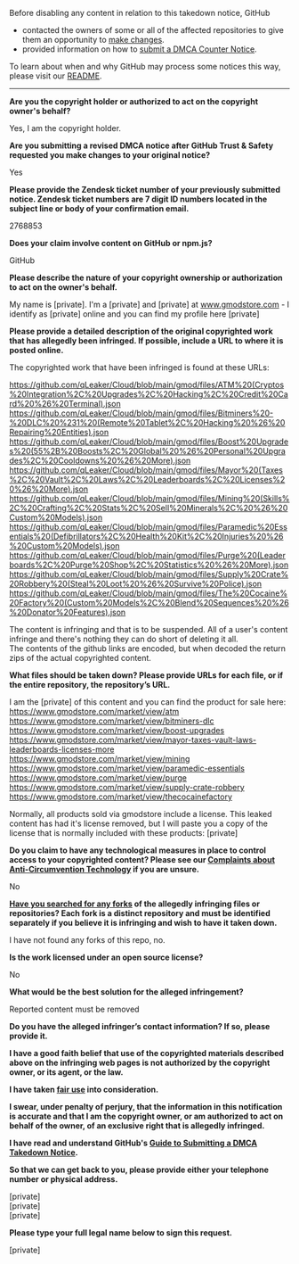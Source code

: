 Before disabling any content in relation to this takedown notice, GitHub
- contacted the owners of some or all of the affected repositories to give them an opportunity to [make changes](https://docs.github.com/en/github/site-policy/dmca-takedown-policy#a-how-does-this-actually-work).
- provided information on how to [submit a DMCA Counter Notice](https://docs.github.com/en/articles/guide-to-submitting-a-dmca-counter-notice).

To learn about when and why GitHub may process some notices this way, please visit our [README](https://github.com/github/dmca/blob/master/README.md#anatomy-of-a-takedown-notice).

---

**Are you the copyright holder or authorized to act on the copyright owner's behalf?**

Yes, I am the copyright holder.

**Are you submitting a revised DMCA notice after GitHub Trust & Safety requested you make changes to your original notice?**

Yes

**Please provide the Zendesk ticket number of your previously submitted notice. Zendesk ticket numbers are 7 digit ID numbers located in the subject line or body of your confirmation email.**

2768853

**Does your claim involve content on GitHub or npm.js?**

GitHub

**Please describe the nature of your copyright ownership or authorization to act on the owner's behalf.**

My name is [private]. I'm a [private] and [private] at www.gmodstore.com - I identify as [private] online and you can find my profile here [private]

**Please provide a detailed description of the original copyrighted work that has allegedly been infringed. If possible, include a URL to where it is posted online.**

The copyrighted work that have been infringed is found at these URLs:

https://github.com/qLeaker/Cloud/blob/main/gmod/files/ATM%20(Cryptos%20Integration%2C%20Upgrades%2C%20Hacking%2C%20Credit%20Card%20%26%20Terminal).json  
https://github.com/qLeaker/Cloud/blob/main/gmod/files/Bitminers%20-%20DLC%20%231%20(Remote%20Tablet%2C%20Hacking%20%26%20Repairing%20Entities).json  
https://github.com/qLeaker/Cloud/blob/main/gmod/files/Boost%20Upgrades%20(55%2B%20Boosts%2C%20Global%20%26%20Personal%20Upgrades%2C%20Cooldowns%20%26%20More).json  
https://github.com/qLeaker/Cloud/blob/main/gmod/files/Mayor%20(Taxes%2C%20Vault%2C%20Laws%2C%20Leaderboards%2C%20Licenses%20%26%20More).json  
https://github.com/qLeaker/Cloud/blob/main/gmod/files/Mining%20(Skills%2C%20Crafting%2C%20Stats%2C%20Sell%20Minerals%2C%20%26%20Custom%20Models).json  
https://github.com/qLeaker/Cloud/blob/main/gmod/files/Paramedic%20Essentials%20(Defibrillators%2C%20Health%20Kit%2C%20Injuries%20%26%20Custom%20Models).json  
https://github.com/qLeaker/Cloud/blob/main/gmod/files/Purge%20(Leaderboards%2C%20Purge%20Shop%2C%20Statistics%20%26%20More).json  
https://github.com/qLeaker/Cloud/blob/main/gmod/files/Supply%20Crate%20Robbery%20(Steal%20Loot%20%26%20Survive%20Police).json  
https://github.com/qLeaker/Cloud/blob/main/gmod/files/The%20Cocaine%20Factory%20(Custom%20Models%2C%20Blend%20Sequences%20%26%20Donator%20Features).json

The content is infringing and that is to be suspended. All of a user's content infringe and there's nothing they can do short of deleting it all.  
The contents of the github links are encoded, but when decoded the return zips of the actual copyrighted content.

**What files should be taken down? Please provide URLs for each file, or if the entire repository, the repository’s URL.**

I am the [private] of this content and you can find the product for sale here:  
https://www.gmodstore.com/market/view/atm  
https://www.gmodstore.com/market/view/bitminers-dlc  
https://www.gmodstore.com/market/view/boost-upgrades  
https://www.gmodstore.com/market/view/mayor-taxes-vault-laws-leaderboards-licenses-more  
https://www.gmodstore.com/market/view/mining  
https://www.gmodstore.com/market/view/paramedic-essentials  
https://www.gmodstore.com/market/view/purge  
https://www.gmodstore.com/market/view/supply-crate-robbery  
https://www.gmodstore.com/market/view/thecocainefactory

Normally, all products sold via gmodstore include a license. This leaked content has had it's license removed, but I will paste you a copy of the license that is normally included with these products: [private]

**Do you claim to have any technological measures in place to control access to your copyrighted content? Please see our <a href="https://docs.github.com/articles/guide-to-submitting-a-dmca-takedown-notice#complaints-about-anti-circumvention-technology">Complaints about Anti-Circumvention Technology</a> if you are unsure.**

No

**<a href="https://docs.github.com/articles/dmca-takedown-policy#b-what-about-forks-or-whats-a-fork">Have you searched for any forks</a> of the allegedly infringing files or repositories? Each fork is a distinct repository and must be identified separately if you believe it is infringing and wish to have it taken down.**

I have not found any forks of this repo, no.

**Is the work licensed under an open source license?**

No

**What would be the best solution for the alleged infringement?**

Reported content must be removed

**Do you have the alleged infringer’s contact information? If so, please provide it.**

**I have a good faith belief that use of the copyrighted materials described above on the infringing web pages is not authorized by the copyright owner, or its agent, or the law.**

**I have taken <a href="https://www.lumendatabase.org/topics/22">fair use</a> into consideration.**

**I swear, under penalty of perjury, that the information in this notification is accurate and that I am the copyright owner, or am authorized to act on behalf of the owner, of an exclusive right that is allegedly infringed.**

**I have read and understand GitHub's <a href="https://docs.github.com/articles/guide-to-submitting-a-dmca-takedown-notice/">Guide to Submitting a DMCA Takedown Notice</a>.**

**So that we can get back to you, please provide either your telephone number or physical address.**

[private]  
[private]  
[private]  

**Please type your full legal name below to sign this request.**

[private]  
